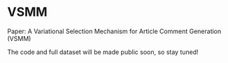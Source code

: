 # VSMM
Paper: A Variational Selection Mechanism for Article Comment Generation (VSMM)

The code and full dataset will be made public soon, so stay tuned!
